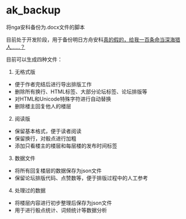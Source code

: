 # ak_backup

将nga安科备份为.docx文件的脚本

目前处于开发阶段，用于备份明日方舟安科[真的假的，给我一百条命当深海猎人……？](https://bbs.nga.cn/read.php?tid=40452148)

目前可以生成四种文件：
1. 无格式版
  - 便于作者完结后进行导出排版工作
  - 删除所有换行、HTML标签、大部分论坛标签、论坛排版等
  - 对HTML和Unicode特殊字符进行自动替换
  - 删除楼主回复他人的楼层
    
2. 阅读版 
  - 保留基本格式，便于读者阅读
  - 保留换行，对骰点进行加粗
  - 添加只看楼主的楼层和每层楼的发布时间标签

3. 数据文件
  - 将所有回复楼层的数据保存为json文件
  - 保留论坛排版代码、点赞数等，便于排版过程中的人工参考
    
4. 处理过的数据
  - 将楼层内容进行初步整理后保存为json文件
  - 用于进行骰点统计、词频统计等数据分析
